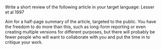 Write a short review of the following article in your target language: Lesser et al 1997

Aim for a half-page summary of the article, targeted to the public. You have the freedom to do more than this, such as long-form reporting or even creating multiple versions for different purposes, but there will probably be fewer people who will want to collaborate with you and put the time in to critique your work.
